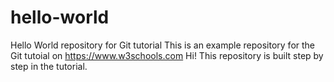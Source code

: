 # hello-world
Hello World repository for Git tutorial
This is an example repository for the Git tutoial on https://www.w3schools.com
Hi!
This repository is built step by step in the tutorial.
